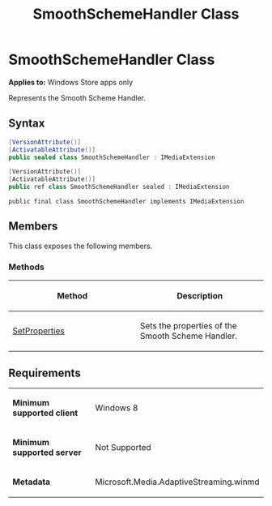 ﻿---
title: SmoothSchemeHandler Class
TOCTitle: SmoothSchemeHandler Class
ms:assetid: b57be6d7-a509-4a89-98c3-32f94912c2d8
ms:mtpsurl: https://msdn.microsoft.com/en-us/library/JJ822814(v=VS.90)
ms:contentKeyID: 50079568
ms.date: 11/19/2012
mtps_version: v=VS.90
dev_langs:
- csharp
- c++
- jscript
---

# SmoothSchemeHandler Class

**Applies to:** Windows Store apps only

Represents the Smooth Scheme Handler.

## Syntax

``` csharp
[VersionAttribute()]
[ActivatableAttribute()]
public sealed class SmoothSchemeHandler : IMediaExtension
```

``` c++
[VersionAttribute()]
[ActivatableAttribute()]
public ref class SmoothSchemeHandler sealed : IMediaExtension
```

``` jscript
public final class SmoothSchemeHandler implements IMediaExtension
```

## Members

This class exposes the following members.

### Methods

<table>
<colgroup>
<col style="width: 50%" />
<col style="width: 50%" />
</colgroup>
<thead>
<tr class="header">
<th><p>Method</p></th>
<th><p>Description</p></th>
</tr>
</thead>
<tbody>
<tr class="odd">
<td><p><a href="smoothschemehandler-setproperties-method.md">SetProperties</a></p></td>
<td><p>Sets the properties of the Smooth Scheme Handler.</p></td>
</tr>
</tbody>
</table>


## Requirements

<table>
<colgroup>
<col style="width: 50%" />
<col style="width: 50%" />
</colgroup>
<tbody>
<tr class="odd">
<td><p><strong>Minimum supported client</strong></p></td>
<td><p>Windows 8</p></td>
</tr>
<tr class="even">
<td><p><strong>Minimum supported server</strong></p></td>
<td><p>Not Supported</p></td>
</tr>
<tr class="odd">
<td><p><strong>Metadata</strong></p></td>
<td><p>Microsoft.Media.AdaptiveStreaming.winmd</p></td>
</tr>
</tbody>
</table>

